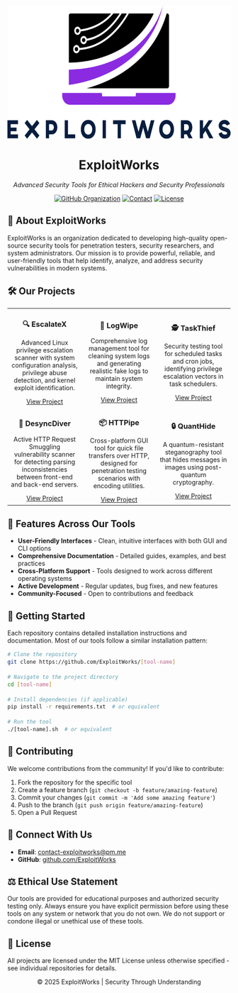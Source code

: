 <!-- EXPLOITWORKS README -->

<div align="center">
  <img src="../FullLogo.png" alt="ExploitWorks Logo" width="650" height="300">
  <h1>ExploitWorks</h1>
  <p><i>Advanced Security Tools for Ethical Hackers and Security Professionals</i></p>
  
  [![GitHub Organization](https://img.shields.io/badge/GitHub-Organization-181717?style=flat&logo=github)](https://github.com/ExploitWorks)
  [![Contact](https://img.shields.io/badge/Contact-contact--exploitworks%40pm.me-blueviolet?style=flat&logo=protonmail)](mailto:contact-exploitworks@pm.me)
  [![License](https://img.shields.io/badge/License-MIT-green.svg)](LICENSE)
</div>

## 🔐 About ExploitWorks

ExploitWorks is an organization dedicated to developing high-quality open-source security tools for penetration testers, security researchers, and system administrators. Our mission is to provide powerful, reliable, and user-friendly tools that help identify, analyze, and address security vulnerabilities in modern systems.

## 🛠️ Our Projects

<div align="center">
  <table>
    <tr>
      <td align="center" width="33%">
        <h3>🔍 EscalateX</h3>
        <p>Advanced Linux privilege escalation scanner with system configuration analysis, privilege abuse detection, and kernel exploit identification.</p>
        <a href="placeholder until repo is created">View Project</a>
      </td>
      <td align="center" width="33%">
        <h3>🧹 LogWipe</h3>
        <p>Comprehensive log management tool for cleaning system logs and generating realistic fake logs to maintain system integrity.</p>
        <a href="placeholder until repo is created">View Project</a>
      </td>
      <td align="center" width="33%">
        <h3>🕵️ TaskThief</h3>
        <p>Security testing tool for scheduled tasks and cron jobs, identifying privilege escalation vectors in task schedulers.</p>
        <a href="placeholder until repo is created">View Project</a>
      </td>
    </tr>
    <tr>
      <td align="center" width="33%">
        <h3>🌊 DesyncDiver</h3>
        <p>Active HTTP Request Smuggling vulnerability scanner for detecting parsing inconsistencies between front-end and back-end servers.</p>
        <a href="placeholder until repo is created">View Project</a>
      </td>
      <td align="center" width="33%">
        <h3>📦 HTTPipe</h3>
        <p>Cross-platform GUI tool for quick file transfers over HTTP, designed for penetration testing scenarios with encoding utilities.</p>
        <a href="placeholder until repo is created">View Project</a>
      </td>
      <td align="center" width="33%">
        <h3>🔒 QuantHide</h3>
        <p>A quantum-resistant steganography tool that hides messages in images using post-quantum cryptography.</p>
        <a href="placeholder until repo is created">View Project</a>
      </td>
    </tr>
  </table>
</div>

## 🌟 Features Across Our Tools

- **User-Friendly Interfaces** - Clean, intuitive interfaces with both GUI and CLI options
- **Comprehensive Documentation** - Detailed guides, examples, and best practices
- **Cross-Platform Support** - Tools designed to work across different operating systems
- **Active Development** - Regular updates, bug fixes, and new features
- **Community-Focused** - Open to contributions and feedback

## 🚀 Getting Started

Each repository contains detailed installation instructions and documentation. Most of our tools follow a similar installation pattern:

```bash
# Clone the repository
git clone https://github.com/ExploitWorks/[tool-name]

# Navigate to the project directory
cd [tool-name]

# Install dependencies (if applicable)
pip install -r requirements.txt  # or equivalent

# Run the tool
./[tool-name].sh  # or equivalent
```

## 🤝 Contributing

We welcome contributions from the community! If you'd like to contribute:

1. Fork the repository for the specific tool
2. Create a feature branch (`git checkout -b feature/amazing-feature`)
3. Commit your changes (`git commit -m 'Add some amazing feature'`)
4. Push to the branch (`git push origin feature/amazing-feature`)
5. Open a Pull Request

## 📢 Connect With Us

- **Email**: [contact-exploitworks@pm.me](mailto:contact-exploitworks@pm.me)
- **GitHub**: [github.com/ExploitWorks](https://github.com/ExploitWorks)

## ⚖️ Ethical Use Statement

Our tools are provided for educational purposes and authorized security testing only. Always ensure you have explicit permission before using these tools on any system or network that you do not own. We do not support or condone illegal or unethical use of these tools.

## 📄 License

All projects are licensed under the MIT License unless otherwise specified - see individual repositories for details.

<div align="center">
  <p>© 2025 ExploitWorks | Security Through Understanding</p>
</div> 
